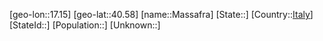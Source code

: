 ﻿---
location: [40.58,17.15]
type: City
tags:
- geo/City


SpocWebEntityId: 32341
isDeleted: false
confidential: public

---
[geo-lon::17.15]
[geo-lat::40.58]
[name::Massafra]
[State::]
[Country::[Italy](geo/Continent/Europe/Italy.md)]
[StateId::]
[Population::]
[Unknown::]

